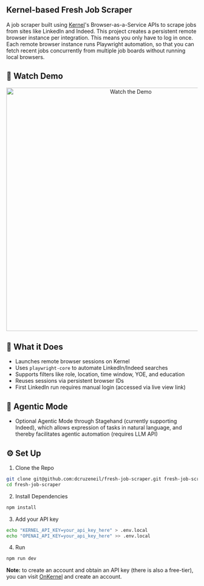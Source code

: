 ## Kernel-based Fresh Job Scraper

A job scraper built using [Kernel](https://onkernel.com)'s Browser-as-a-Service APIs to scrape jobs from sites like LinkedIn and Indeed. This project creates a persistent remote browser instance per integration. This means you only have to log in once. Each remote browser instance runs Playwright automation, so that you can fetch recent jobs concurrently from multiple job boards without running local browsers.

## 🎥 Watch Demo
<p align="center">
  <a href="https://youtu.be/28HtA0H1J3c">
    <img src="https://img.youtube.com/vi/28HtA0H1J3c/hqdefault.jpg" alt="Watch the Demo" width="640">
  </a>
</p>

## 🌱 What it Does
- Launches remote browser sessions on Kernel
- Uses `playwright-core` to automate LinkedIn/Indeed searches
- Supports filters like role, location, time window, YOE, and education
- Reuses sessions via persistent browser IDs
- First LinkedIn run requires manual login (accessed via live view link)

## 🤖 Agentic Mode
- Optional Agentic Mode through Stagehand (currently supporting Indeed), which allows expression of tasks in natural language, and thereby facilitates agentic automation (requires LLM API)

## ⚙️ Set Up
1. Clone the Repo
```bash
git clone git@github.com:dcruzeneil/fresh-job-scraper.git fresh-job-scraper
cd fresh-job-scraper
```

2. Install Dependencies
```bash
npm install
```

3. Add your API key
```bash
echo "KERNEL_API_KEY=your_api_key_here" > .env.local
echo "OPENAI_API_KEY=your_api_key_here" >> .env.local
```

4. Run
```bash
npm run dev
```

**Note:** to create an account and obtain an API key (there is also a free-tier), you can visit [OnKernel](https://onkernel.com/) and create an account.
